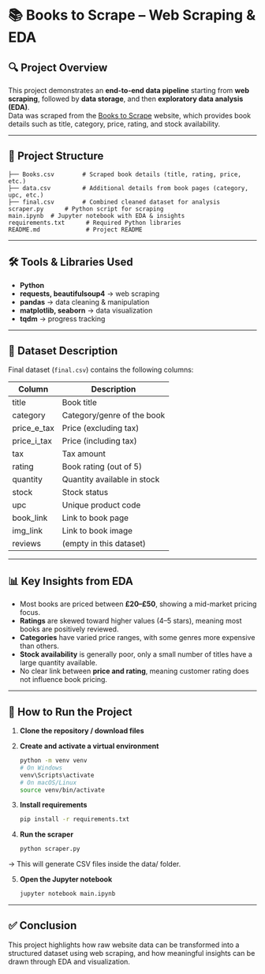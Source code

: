 # 📚 Books to Scrape – Web Scraping & EDA  

## 🔍 Project Overview  
This project demonstrates an **end-to-end data pipeline** starting from **web scraping**, followed by **data storage**, and then **exploratory data analysis (EDA)**.  
Data was scraped from the [Books to Scrape](https://books.toscrape.com) website, which provides book details such as title, category, price, rating, and stock availability.  

---

## 📂 Project Structure  
```data/
├── Books.csv        # Scraped book details (title, rating, price, etc.)
├── data.csv         # Additional details from book pages (category, upc, etc.)
├── final.csv        # Combined cleaned dataset for analysis
scraper.py      # Python script for scraping
main.ipynb  # Jupyter notebook with EDA & insights
requirements.txt      # Required Python libraries
README.md             # Project README
```

---

## 🛠️ Tools & Libraries Used
- **Python**
- **requests, beautifulsoup4** → web scraping
- **pandas** → data cleaning & manipulation
- **matplotlib, seaborn** → data visualization
- **tqdm** → progress tracking

---

## 📑 Dataset Description
Final dataset (`final.csv`) contains the following columns:

| Column       | Description |
|--------------|-------------|
| title        | Book title |
| category     | Category/genre of the book |
| price_e_tax  | Price (excluding tax) |
| price_i_tax  | Price (including tax) |
| tax          | Tax amount |
| rating       | Book rating (out of 5) |
| quantity     | Quantity available in stock |
| stock        | Stock status |
| upc          | Unique product code |
| book_link    | Link to book page |
| img_link     | Link to book image |
| reviews      | (empty in this dataset) |

---

## 📊 Key Insights from EDA
- Most books are priced between **£20–£50**, showing a mid-market pricing focus.  
- **Ratings** are skewed toward higher values (4–5 stars), meaning most books are positively reviewed.  
- **Categories** have varied price ranges, with some genres more expensive than others.  
- **Stock availability** is generally poor, only a small number of titles have a large quantity available.  
- No clear link between **price and rating**, meaning customer rating does not influence book pricing.

---

## 🚀 How to Run the Project  

1. **Clone the repository / download files**  

2. **Create and activate a virtual environment**  
   ```bash
   python -m venv venv
   # On Windows
   venv\Scripts\activate
   # On macOS/Linux
   source venv/bin/activate

3. **Install requirements**
   ```bash
   pip install -r requirements.txt

4. **Run the scraper**
   ```bash
   python scraper.py
→ This will generate CSV files inside the data/ folder.

5. **Open the Jupyter notebook**
    ```bash
   jupyter notebook main.ipynb

---

## ✅ Conclusion

This project highlights how raw website data can be transformed into a structured dataset using web scraping, and how meaningful insights can be drawn through EDA and visualization.


